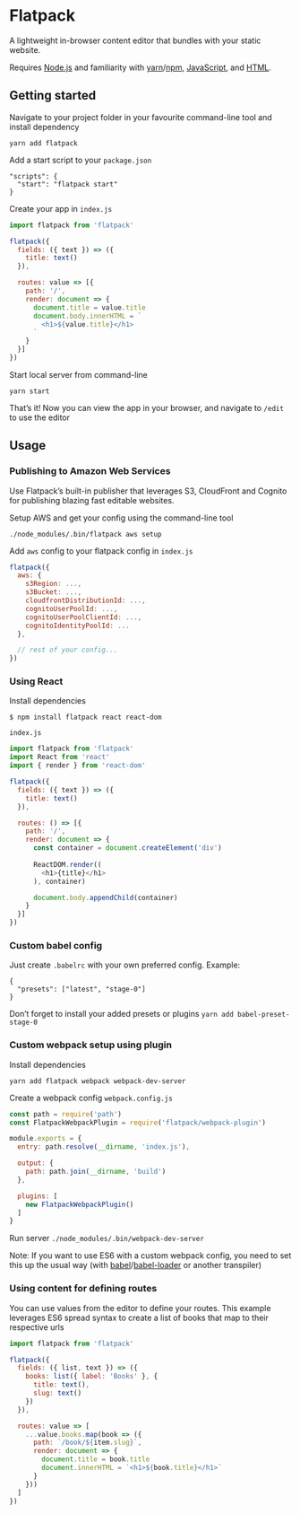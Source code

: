 # Flatpack
A lightweight in-browser content editor that bundles with your static website.

Requires [Node.js](https://nodejs.org) and familiarity with
[yarn](https://yarnpkg.com)/[npm](https://www.npmjs.com/),
[JavaScript](https://developer.mozilla.org/bm/docs/Web/JavaScript), and [HTML](https://developer.mozilla.org/en-US/docs/Web/HTML).

## Getting started

Navigate to your project folder in your favourite command-line tool and install dependency
```
yarn add flatpack
```

Add a start script to your `package.json`

```
"scripts": {
  "start": "flatpack start"
}
```

Create your app in `index.js`

```js
import flatpack from 'flatpack'

flatpack({
  fields: ({ text }) => ({
    title: text()
  }),

  routes: value => [{
    path: '/',
    render: document => {
      document.title = value.title
      document.body.innerHTML = `
        <h1>${value.title}</h1>
      `
    }
  }]
})
```

Start local server from command-line

```
yarn start
```

That’s it! Now you can view the app in your browser, and navigate to `/edit` to use the editor

## Usage

### Publishing to Amazon Web Services

Use Flatpack’s built-in publisher that leverages S3, CloudFront and Cognito
for publishing blazing fast editable websites.

Setup AWS and get your config using the command-line tool
```
./node_modules/.bin/flatpack aws setup
```

Add `aws` config to your flatpack config in `index.js`
```js
flatpack({
  aws: {
    s3Region: ...,
    s3Bucket: ...,
    cloudfrontDistributionId: ...,
    cognitoUserPoolId: ...,
    cognitoUserPoolClientId: ...,
    cognitoIdentityPoolId: ...
  },

  // rest of your config...
})
```


### Using React

Install dependencies
```
$ npm install flatpack react react-dom
```

`index.js`

```js
import flatpack from 'flatpack'
import React from 'react'
import { render } from 'react-dom'

flatpack({
  fields: ({ text }) => ({
    title: text()
  }),

  routes: () => [{
    path: '/',
    render: document => {
      const container = document.createElement('div')
      
      ReactDOM.render((
        <h1>{title}</h1>
      ), container)

      document.body.appendChild(container)
    }
  }]
})
```

### Custom babel config

Just create `.babelrc` with your own preferred config. Example:
```
{
  "presets": ["latest", "stage-0"]
}
```
Don’t forget to install your added presets or plugins `yarn add babel-preset-stage-0`

### Custom webpack setup using plugin

Install dependencies
```
yarn add flatpack webpack webpack-dev-server
```

Create a webpack config `webpack.config.js`
```js
const path = require('path')
const FlatpackWebpackPlugin = require('flatpack/webpack-plugin')

module.exports = {
  entry: path.resolve(__dirname, 'index.js'),

  output: {
    path: path.join(__dirname, 'build')
  },

  plugins: [
    new FlatpackWebpackPlugin()
  ]
}
```

Run server `./node_modules/.bin/webpack-dev-server`

Note: If you want to use ES6 with a custom webpack config, you need to set this up the usual way (with [babel](http://babeljs.io/)/[babel-loader](https://github.com/babel/babel-loader) or another transpiler)

### Using content for defining routes

You can use values from the editor to define your routes. This example leverages ES6 spread syntax to create a list of books that map to their respective urls

```js
import flatpack from 'flatpack'

flatpack({
  fields: ({ list, text }) => ({
    books: list({ label: 'Books' }, {
      title: text(),
      slug: text()
    })
  }),

  routes: value => [
    ...value.books.map(book => ({
      path: `/book/${item.slug}`,
      render: document => {
        document.title = book.title
        document.innerHTML = `<h1>${book.title}</h1>`
      }
    }))
  ]
})
```
